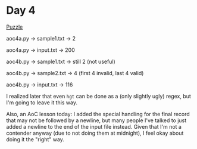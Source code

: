 # Day 4

[Puzzle](https://adventofcode.com/2020/day/4)

aoc4a.py -> sample1.txt -> 2

aoc4a.py -> input.txt -> 200

aoc4b.py -> sample1.txt -> still 2 (not useful)

aoc4b.py -> sample2.txt -> 4 (first 4 invalid, last 4 valid)

aoc4b.py -> input.txt -> 116

I realized later that even `hgt` can be done as a (only slightly ugly) regex,
but I'm going to leave it this way.

Also, an AoC lesson today: I added the special handling for the final record
that may not be followed by a newline, but many people I've talked to just
added a newline to the end of the input file instead. Given that I'm not a
contender anyway (due to not doing them at midnight), I feel okay about doing
it the "right" way.
